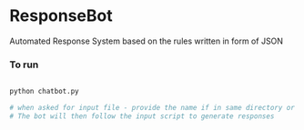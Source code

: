 # ResponseBot
Automated Response System based on the rules written in form of JSON

### To run
```bash

python chatbot.py

# when asked for input file - provide the name if in same directory or provide an absolute path to the file
# The bot will then follow the input script to generate responses
```

